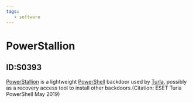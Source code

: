 ```yaml
---
tags:
   - software
---
```

# PowerStallion
## ID:S0393
[PowerStallion](/mitre/software/S0393) is a lightweight [PowerShell](/mitre/techniques/T1059/001) backdoor used by [Turla](/mitre/groups/G0010), possibly as a recovery access tool to install other backdoors.(Citation: ESET Turla PowerShell May 2019)

